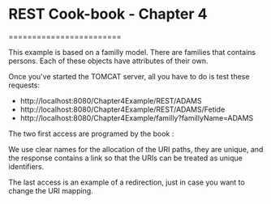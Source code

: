 # REST Cook-book - Chapter 4
========================

This example is based on a familly model. There are families that contains persons. Each of these objects have attributes of their own.

Once you've started the TOMCAT server, all you have to do is test these requests:

  * http://localhost:8080/Chapter4Example/REST/ADAMS
  * http://localhost:8080/Chapter4Example/REST/ADAMS/Fetide
  * http://localhost:8080/Chapter4Example/familly?famillyName=ADAMS

The two first access are programed by the book :

We use clear names for the allocation of the URI paths, they are unique, and the response contains a link so that the URIs can be treated as unique identifiers.

The last access is an example of a redirection, just in case you want to change the URI mapping.
